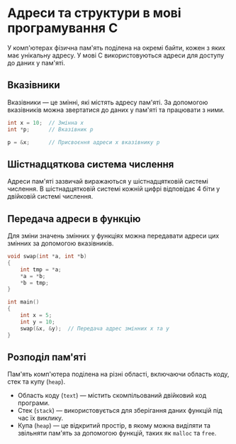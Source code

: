 # Адреси та структури в мові програмування C

У комп'ютерах фізична пам'ять поділена на окремі байти, кожен з яких має унікальну адресу. У мові C використовуються адреси для доступу до даних у пам'яті.

## Вказівники

Вказівники — це змінні, які містять адресу пам'яті. За допомогою вказівників можна звертатися до даних у пам'яті та працювати з ними.

```c
int x = 10;  // Змінна x
int *p;      // Вказівник p

p = &x;      // Присвоєння адреси x вказівнику p
```

## Шістнадцяткова система числення

Адреси пам'яті зазвичай виражаються у шістнадцятковій системі числення. В шістнадцятковій системі кожній цифрі відповідає 4 біти у двійковій системі числення.

## Передача адреси в функцію

Для зміни значень змінних у функціях можна передавати адреси цих змінних за допомогою вказівників.

```c
void swap(int *a, int *b)
{
    int tmp = *a;
    *a = *b;
    *b = tmp;
}

int main()
{
    int x = 5;
    int y = 10;
    swap(&x, &y);  // Передача адрес змінних x та y
}
```

## Розподіл пам'яті

Пам'ять комп'ютера поділена на різні області, включаючи область коду, стек та купу (`heap`).

- Область коду (`text`) — містить скомпільований двійковий код програми.
- Стек (`stack`) — використовується для зберігання даних функцій під час їх виклику.
- Купа (`heap`) — це відкритий простір, в якому можна виділяти та звільняти пам'ять за допомогою функцій, таких як `malloc` та `free`.

